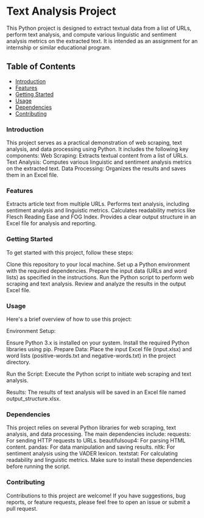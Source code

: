 # Text Analysis Project
This Python project is designed to extract textual data from a list of URLs, perform text analysis, and compute various linguistic and sentiment analysis metrics on the extracted text. It is intended as an assignment for an internship or similar educational program.

## Table of Contents
- [Introduction](###introduction)
- [Features](###features)
- [Getting Started](###getting-started)
- [Usage](###usage)
- [Dependencies](###dependencies)
- [Contributing](###contributing)

### Introduction
This project serves as a practical demonstration of web scraping, text analysis, and data processing using Python. It includes the following key components:
Web Scraping: Extracts textual content from a list of URLs.
Text Analysis: Computes various linguistic and sentiment analysis metrics on the extracted text.
Data Processing: Organizes the results and saves them in an Excel file.

### Features
Extracts article text from multiple URLs.
Performs text analysis, including sentiment analysis and linguistic metrics.
Calculates readability metrics like Flesch Reading Ease and FOG Index.
Provides a clear output structure in an Excel file for analysis and reporting.

### Getting Started
To get started with this project, follow these steps:

Clone this repository to your local machine.
Set up a Python environment with the required dependencies.
Prepare the input data (URLs and word lists) as specified in the instructions.
Run the Python script to perform web scraping and text analysis.
Review and analyze the results in the output Excel file.

### Usage
Here's a brief overview of how to use this project:

Environment Setup:

Ensure Python 3.x is installed on your system.
Install the required Python libraries using pip.
Prepare Data:
Place the input Excel file (input.xlsx) and word lists (positive-words.txt and negative-words.txt) in the project directory.

Run the Script:
Execute the Python script to initiate web scraping and text analysis.

Results:
The results of text analysis will be saved in an Excel file named output_structure.xlsx.

### Dependencies
This project relies on several Python libraries for web scraping, text analysis, and data processing. The main dependencies include:
requests: For sending HTTP requests to URLs.
beautifulsoup4: For parsing HTML content.
pandas: For data manipulation and saving results.
nltk: For sentiment analysis using the VADER lexicon.
textstat: For calculating readability and linguistic metrics.
Make sure to install these dependencies before running the script.

### Contributing
Contributions to this project are welcome! If you have suggestions, bug reports, or feature requests, please feel free to open an issue or submit a pull request.
